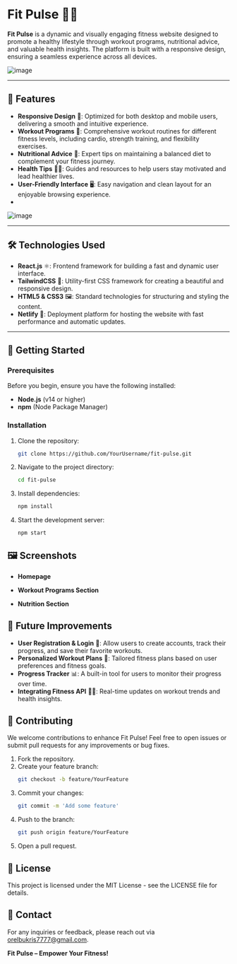 # Fit Pulse 🏋️‍♂️

**Fit Pulse** is a dynamic and visually engaging fitness website designed to promote a healthy lifestyle through workout programs, nutritional advice, and valuable health insights. The platform is built with a responsive design, ensuring a seamless experience across all devices.

![image](https://github.com/user-attachments/assets/6d3a2058-3bc0-4be4-9cfe-e02b78d8c930)

---

## 🌟 Features

- **Responsive Design** 📱: Optimized for both desktop and mobile users, delivering a smooth and intuitive experience.
- **Workout Programs** 💪: Comprehensive workout routines for different fitness levels, including cardio, strength training, and flexibility exercises.
- **Nutritional Advice** 🥗: Expert tips on maintaining a balanced diet to complement your fitness journey.
- **Health Tips** 🏃‍♀️: Guides and resources to help users stay motivated and lead healthier lives.
- **User-Friendly Interface** 🖥️: Easy navigation and clean layout for an enjoyable browsing experience.
- 
![image](https://github.com/user-attachments/assets/21982a3f-898d-447c-97de-26f029c3fc1d)

---

## 🛠️ Technologies Used

- **React.js** ⚛️: Frontend framework for building a fast and dynamic user interface.
- **TailwindCSS** 🎨: Utility-first CSS framework for creating a beautiful and responsive design.
- **HTML5 & CSS3** 🖼️: Standard technologies for structuring and styling the content.
- **Netlify** 🚀: Deployment platform for hosting the website with fast performance and automatic updates.

---

## 🚀 Getting Started

### Prerequisites

Before you begin, ensure you have the following installed:
- **Node.js** (v14 or higher)
- **npm** (Node Package Manager)

### Installation

1. Clone the repository:
   ```bash
   git clone https://github.com/YourUsername/fit-pulse.git
   ```

2. Navigate to the project directory:
   ```bash
   cd fit-pulse
   ```

3. Install dependencies:
   ```bash
   npm install
   ```

4. Start the development server:
   ```bash
   npm start
   ```

## 🖼️ Screenshots

* **Homepage**

* **Workout Programs Section**

* **Nutrition Section**

## 🎯 Future Improvements

* **User Registration & Login** 🔐: Allow users to create accounts, track their progress, and save their favorite workouts.
* **Personalized Workout Plans** 📅: Tailored fitness plans based on user preferences and fitness goals.
* **Progress Tracker** 📊: A built-in tool for users to monitor their progress over time.
* **Integrating Fitness API** 🏃‍♂️: Real-time updates on workout trends and health insights.

## 🤝 Contributing

We welcome contributions to enhance Fit Pulse! Feel free to open issues or submit pull requests for any improvements or bug fixes.

1. Fork the repository.
2. Create your feature branch:
   ```bash
   git checkout -b feature/YourFeature
   ```
3. Commit your changes:
   ```bash
   git commit -m 'Add some feature'
   ```
4. Push to the branch:
   ```bash
   git push origin feature/YourFeature
   ```
5. Open a pull request.

## 📄 License

This project is licensed under the MIT License - see the LICENSE file for details.

## 💬 Contact

For any inquiries or feedback, please reach out via orelbukris7777@gmail.com.

**Fit Pulse – Empower Your Fitness!**
